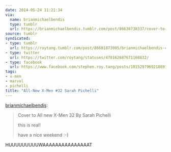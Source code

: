 ```yaml
---
date: 2014-05-24 11:21:34
via:
  name: brianmichaelbendis
  type: tumblr
  url: https://brianmichaelbendis.tumblr.com/post/86630738337/cover-to-all-new-x-men-32-by-sarah-pichelli-this
source: tumblr
syndicated:
- type: tumblr
  url: https://roytang.tumblr.com/post/86681873005/brianmichaelbendis-cover-to-all-new-x-men-32-by
- type: twitter
  url: https://twitter.com/roytang/statuses/470162687671160832/
- type: facebook
  url: https://www.facebook.com/stephen.roy.tang/posts/10152979692188912:0
tags:
- x-men
- marvel
- pichelli
title: "All-New X-Men #32 Sarah Pichelli"
---
```


<p><a class="tumblr_blog" href="http://brianmichaelbendis.tumblr.com/post/86630738337/cover-to-all-new-x-men-32-by-sarah-pichelli-this">brianmichaelbendis</a>:</p>
<blockquote>
<p>Cover to All new X-Men 32 By Sarah Pichelli</p>
<p>this is real!</p>
<p>have a nice weekend :-)</p>
</blockquote>
<p>HUUUUUUUUUWAAAAAAAAAAAAAAAT</p>